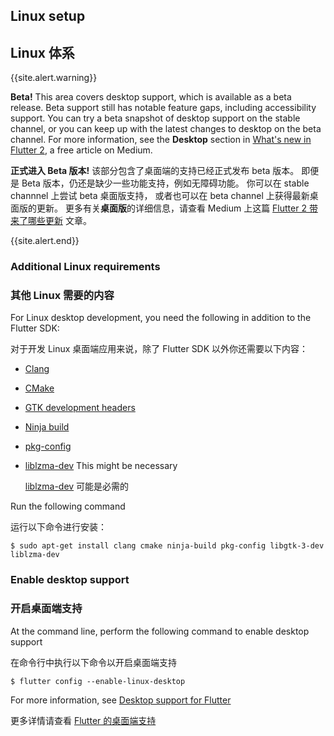 ## Linux setup

## Linux 体系

{{site.alert.warning}}

  **Beta!**
  This area covers desktop support,
  which is available as a beta release.
  Beta support still has notable feature gaps,
  including accessibility support.
  You can try a beta snapshot of desktop support
  on the stable channel, or you can keep up
  with the latest changes to desktop on the
  beta channel.
  For more information, see the **Desktop**
  section in [What's new in Flutter 2][],
  a free article on Medium.

  **正式进入 Beta 版本!**
  该部分包含了桌面端的支持已经正式发布 beta 版本。
  即便是 Beta 版本，仍还是缺少一些功能支持，例如无障碍功能。
  你可以在 stable channnel 上尝试 beta 桌面版支持，
  或者也可以在 beta channel 上获得最新桌面版的更新。
  更多有关**桌面版**的详细信息，请查看 Medium 上这篇
  [Flutter 2 带来了哪些更新][What's new in Flutter 2] 文章。

{{site.alert.end}}

[What's new in Flutter 2]: {{site.flutter-medium}}/whats-new-in-flutter-2-0-fe8e95ecc65

### Additional Linux requirements

### 其他 Linux 需要的内容

For Linux desktop development,
you need the following in addition to the Flutter SDK:

对于开发 Linux 桌面端应用来说，除了 Flutter SDK 以外你还需要以下内容：

* [Clang][]
* [CMake][]
* [GTK development headers][]
* [Ninja build][]
* [pkg-config][]
* [liblzma-dev][] This might be necessary

  [liblzma-dev][] 可能是必需的

Run the following command

运行以下命令进行安装：

```terminal
$ sudo apt-get install clang cmake ninja-build pkg-config libgtk-3-dev liblzma-dev
```

[Clang]: https://clang.llvm.org/
[CMake]: https://cmake.org/
[GTK development headers]: https://developer.gnome.org/gtk3/3.2/gtk-getting-started.html
[Installing snapd]: https://snapcraft.io/docs/installing-snapd
[Ninja build]: https://ninja-build.org/
[pkg-config]: https://www.freedesktop.org/wiki/Software/pkg-config/
[liblzma-dev]: https://packages.debian.org/sid/liblzma-dev

### Enable desktop support

### 开启桌面端支持

At the command line, perform the following command to enable desktop support

在命令行中执行以下命令以开启桌面端支持

```terminal
$ flutter config --enable-linux-desktop
```

For more information, see [Desktop support for Flutter][]

更多详情请查看 [Flutter 的桌面端支持][Desktop support for Flutter]

[Desktop support for Flutter]: {{site.main_url}}/desktop
